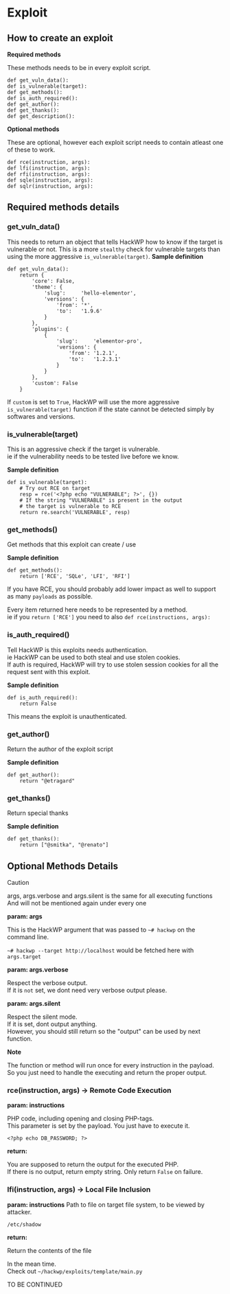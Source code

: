 # Exploit
## How to create an exploit

**Required methods**

These methods needs to be in every exploit script.
```
def get_vuln_data():
def is_vulnerable(target):
def get_methods():
def is_auth_required():
def get_author():
def get_thanks():
def get_description():
```

**Optional methods**

These are optional, however each exploit script needs to contain atleast one of these to work.
```
def rce(instruction, args):
def lfi(instruction, args):
def rfi(instruction, args):
def sqle(instruction, args):
def sqlr(instruction, args):
```

## Required methods details

### get_vuln_data()
This needs to return an object that tells HackWP how to know if the target is vulnerable or not. This is a more `stealthy` check for vulnerable targets than using the more aggressive `is_vulnerable(target)`.
**Sample definition**
```
def get_vuln_data():
    return {
        'core': False,
        'theme': {
            'slug':     'hello-elementor',
            'versions': {
                'from': '*',
                'to':   '1.9.6'
            }
        },
        'plugins': {
            {
                'slug':     'elementor-pro',
                'versions': {
                    'from': '1.2.1',
                    'to':   '1.2.3.1'
                }
            }
        },
        'custom': False
    }
```
If `custom` is set to `True`, HackWP will use the more aggressive `is_vulnerable(target)` function if the state cannot be detected simply by softwares and versions.

### is_vulnerable(target)
This is an aggressive check if the target is vulnerable.<br />
ie if the vulnerability needs to be tested live before we know.

**Sample definition**
```
def is_vulnerable(target):
    # Try out RCE on target
    resp = rce('<?php echo "VULNERABLE"; ?>', {})
    # If the string "VULNERABLE" is present in the output
    # the target is vulnerable to RCE
    return re.search('VULNERABLE', resp)
```

### get_methods()
Get methods that this exploit can create / use

**Sample definition**
```
def get_methods():
    return ['RCE', 'SQLe', 'LFI', 'RFI']
```
If you have RCE, you should probably add lower impact as well to support as many `payloads` as possible.<br />

Every item returned here needs to be represented by a method.<br />
ie if you `return ['RCE']` you need to also `def rce(instructions, args):`

### is_auth_required()
Tell HackWP is this exploits needs authentication.<br />
ie HackWP can be used to both steal and use stolen cookies.<br />
If auth is required, HackWP will try to use stolen session cookies for all the request sent with this exploit.

**Sample definition**
```
def is_auth_required():
    return False
```
This means the exploit is unauthenticated.

### get_author()
Return the author of the exploit script

**Sample definition**
```
def get_author():
    return "@etragard"
```

### get_thanks()
Return special thanks

**Sample definition**
```
def get_thanks():
    return ["@smitka", "@renato"]
```


## Optional Methods Details

>[!CAUTION]
>args, args.verbose and args.silent is the same for all executing functions<br />
>And will not be mentioned again under every one

**param: args**

This is the HackWP argument that was passed to `~# hackwp` on the command line.<br />

`~# hackwp --target http://localhost` would be fetched here with `args.target`

**param: args.verbose**

Respect the verbose output.<br />
If it is `not` set, we dont need very verbose output please.

**param: args.silent**

Respect the silent mode.<br />
If it is set, dont output anything.<br />
However, you should still return so the "output" can be used by next function.

**Note**

The function or method will run once for every instruction in the payload.<br />
So you just need to handle the executing and return the proper output.

### rce(instruction, args) -> Remote Code Execution

**param: instructions**

PHP code, including opening and closing PHP-tags.<br />
This parameter is set by the payload. You just have to execute it.
```
<?php echo DB_PASSWORD; ?>
```

**return:**

You are supposed to return the output for the executed PHP.<br />
If there is no output, return empty string. Only return `False` on failure.

### lfi(instruction, args) -> Local File Inclusion

**param: instructions**
Path to file on target file system, to be viewed by attacker.
```
/etc/shadow
```

**return:**

Return the contents of the file

In the mean time.<br />
Check out `~/hackwp/exploits/template/main.py`

TO BE CONTINUED
